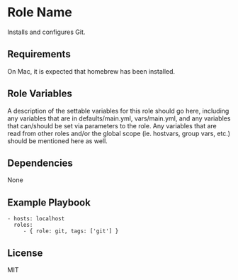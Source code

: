 Role Name
=========

Installs and configures Git.

Requirements
------------

On Mac, it is expected that homebrew has been installed.

Role Variables
--------------

A description of the settable variables for this role should go here, including
any variables that are in defaults/main.yml, vars/main.yml, and any variables
that can/should be set via parameters to the role. Any variables that are read
from other roles and/or the global scope (ie. hostvars, group vars, etc.) should
be mentioned here as well.

Dependencies
------------

None

Example Playbook
----------------

    - hosts: localhost
      roles:
         - { role: git, tags: ['git'] }

License
-------

MIT
